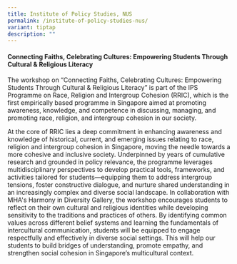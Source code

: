 ```yaml
---
title: Institute of Policy Studies, NUS
permalink: /institute-of-policy-studies-nus/
variant: tiptap
description: ""
---
```

<h4>Connecting Faiths, Celebrating Cultures: Empowering Students Through Cultural &amp; Religious Literacy</h4>
<p>The workshop on “Connecting Faiths, Celebrating Cultures: Empowering Students
Through Cultural &amp; Religious Literacy” is part of the IPS Programme
on Race, Religion and Intergroup Cohesion (RRIC), which is the first empirically
based programme in Singapore aimed at promoting awareness, knowledge, and
competence in discussing, managing, and promoting race, religion, and intergroup
cohesion in our society.</p>
<p>At the core of RRIC lies a deep commitment in enhancing awareness and
knowledge of historical, current, and emerging issues relating to race,
religion and intergroup cohesion in Singapore, moving the needle towards
a more cohesive and inclusive society. Underpinned by years of cumulative
research and grounded in policy relevance, the programme leverages multidisciplinary
perspectives to develop practical tools, frameworks, and activities tailored
for students—equipping them to address intergroup tensions, foster constructive
dialogue, and nurture shared understanding in an increasingly complex and
diverse social&nbsp;landscape. In collaboration with MHA's Harmony in Diversity
Gallery, the workshop encourages students to reflect on their own cultural
and religious identities while developing sensitivity to the traditions
and practices of others. By identifying common values across different
belief systems and learning the fundamentals of intercultural communication,
students will be equipped to engage respectfully and effectively in diverse
social settings. This will help our students to build bridges of understanding,
promote empathy, and strengthen social cohesion in Singapore’s multicultural
context.</p>